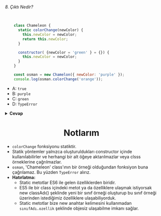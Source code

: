 ###### 8. Çıktı Nedir?

```javascript

    class Chameleon {
      static colorChange(newColor) {
        this.newColor = newColor;
        return this.newColor;
      }

      constructor( {newColor = 'green' } = {}) {
        this.newColor = newColor;
      }
    }

    const osman = new Chamelon({ newColor: 'purple' });
    console.log(osman.colorChange('orange'));

```

- A: `true` 
- B: `purple` 
- C: `green`
- D: `TypeError` 

<details><summary><b>Cevap</b></summary>
<p>

#### Cevap: D

###### <a href="#">Sorunun çözüm videosu hazırlanıyor.</a>

</p>
</details>

<h1 align="center">Notlarım</h1>


- `colorChange` fonksiyonu statiktir. 
- Statik yöntemler yalnızca oluşturuldukları constructor içinde kullanılabilirler ve herhangi bir alt öğeye aktarılmazlar veya clsss örneklerine çağrılmazlar.
- `osman`, 'Chameleon' class'ının bir örneği olduğundan fonksiyon buna çağrılamaz. Bu yüzden `TypeError` alırız.
- <b> Hatırlatma: </b>
  - Static metotlar ES6 ile gelen özelliklerden biridir.
  -  ES5 ile bir class içindeki metot ya da özelliklere ulaşmak istiyorsak new classAdı() şeklinde yeni bir sınıf örneği oluşturup bu sınıf örneği üzerinden istediğimiz özelliklere ulaşabiliyorduk.
  -   Static metotlar bize new anahtar kelimesini kullanmadan `sınıfAdı.ozellik` şeklinde objesiz ulaşabilme imkanı sağlar.